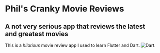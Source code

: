 # Phil's Cranky Movie Reviews
## A not very serious app that reviews the latest and greatest movies

This is a *hilarious* movie review app I used to learn Flutter and Dart.
![Dart](https://dart.dev/assets/shared/dart/logo+text/horizontal/white-e71fb382ad5229792cc704b3ee7a88f8013e986d6e34f0956d89c453b454d0a5.svg).
